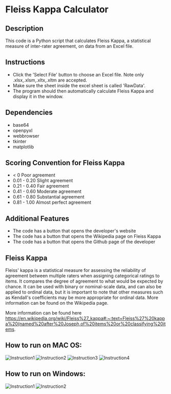 
# Fleiss Kappa Calculator

## Description
This code is a Python script that calculates Fleiss Kappa, a statistical measure of inter-rater agreement, on data from an Excel file.

## Instructions
- Click the 'Select File' button to choose an Excel file. Note only .xlsx,.xlsm,.xltx,.xltm are accepted.
- Make sure the sheet inside the excel sheet is called 'RawData'.
- The program should then automatically calculate Fleiss Kappa and display it in the window.

## Dependencies
- base64
- openpyxl
- webbrowser
- tkinter
- matplotlib

## Scoring Convention for Fleiss Kappa
- < 0 Poor agreement
- 0.01 - 0.20 Slight agreement
- 0.21 - 0.40 Fair agreement
- 0.41 - 0.60 Moderate agreement
- 0.61 - 0.80 Substantial agreement
- 0.81 - 1.00 Almost perfect agreement

## Additional Features
- The code has a button that opens the developer's website
- The code has a button that opens the Wikipedia page on Fleiss Kappa
- The code has a button that opens the Github page of the developer


## Fleiss Kappa

Fleiss' kappa is a statistical measure for assessing the reliability of agreement between multiple raters when assigning categorical ratings to items. It compares the degree of agreement to what would be expected by chance. It can be used with binary or nominal-scale data, and can also be applied to ordinal data, but it is important to note that other measures such as Kendall's coefficients may be more appropriate for ordinal data. More information can be found on the Wikipedia page.

More information can be found here
https://en.wikipedia.org/wiki/Fleiss%27_kappa#:~:text=Fleiss%27%20kappa%20(named%20after%20Joseph,of%20items%20or%20classifying%20items.

## How to run on MAC OS: 

![Instruction1](Fleiss'kappa/Assests/ScreenShots/Mac/1.png)
![Instruction2](Fleiss'kappa/Assests/ScreenShots/Mac/2.png)
![Instruction3](Fleiss'kappa/Assests/ScreenShots/Mac/3.png)
![Instruction4](Fleiss'kappa/Assests/ScreenShots/Mac/4.png)



## How to run on Windows: 
![Instruction1](Fleiss'kappa/Assests/ScreenShots/Win/1.png)
![Instruction2](Fleiss'kappa/Assests/ScreenShots/Win/2.png)